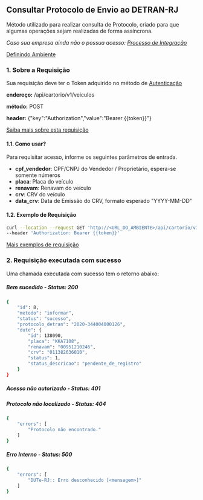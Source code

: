 ## Consultar Protocolo de Envio ao DETRAN-RJ

Método utilizado para realizar consulta de Protocolo, criado para que algumas operações sejam realizadas de forma assíncrona.

*Caso sua empresa ainda não o possua acesso: [Processo de Integração](../integracao.md)*

[Definindo Ambiente](../ambiente.md)

### 1. Sobre a Requisição

Sua requisição deve ter o Token adquirido no método de [Autenticação](autenticacao.md)

__endereço:__ /api/cartorio/v1/veiculos

__método:__ POST

__header:__ {"key":"Authorization","value":"Bearer {{token}}"}

[Saiba mais sobre esta requisição](POSTMAN)

#### 1.1. Como usar?

Para requisitar acesso, informe os seguintes parâmetros de entrada.

* __cpf_vendedor__: CPF/CNPJ do Vendedor / Proprietário, espera-se somente números
* __placa__: Placa do veículo
* __renavam__: Renavam do veículo
* __crv__: CRV do veículo
* __data_crv__: Data de Emissão do CRV, formato esperado "YYYY-MM-DD"

#### 1.2. Exemplo de Requisição

```bash
curl --location --request GET 'http://<URL_DO_AMBIENTE>/api/cartorio/v1/dutes/138090/protocolos/8' \
--header 'Authorization: Bearer {{token}}'
```

[Mais exemplos de requisição](POSTMAN)

### 2. Requisição executada com sucesso

Uma chamada executada com sucesso tem o retorno abaixo: 

##### Bem sucedido - Status: 200
```bash
{
    "id": 8,
    "metodo": "informar",
    "status": "sucesso",
    "protocolo_detran": "2020-344004000126",
    "dute": {
        "id": 138090,
        "placa": "KKA7108",
        "renavam": "00951210246",
        "crv": "011382636010",
        "status": 1,
        "status_descricao": "pendente_de_registro"
    }
}
```

##### Acesso não autorizado - Status: 401

##### Protocolo não localizado - Status: 404

```bash
{
    "errors": [
        "Protocolo não encontrado."
    ]
}
```

##### Erro Interno - Status: 500
```bash
{
    "errors": [
        "DUTe-RJ:: Erro desconhecido [<mensagem>]"
    ]
}
```
